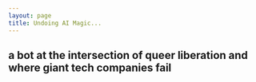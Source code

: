 ```yaml
---
layout: page
title: Undoing AI Magic...
---
```


## a bot at the intersection of queer liberation and where giant tech companies fail

<div class="askai-frame-embed" data-id="I4VbTyS8lpBR4WvogYUJegh8AVrdV5"></div>
<script defer type="text/javascript" src="https://myaskai.com/embed-js-min"></script>
